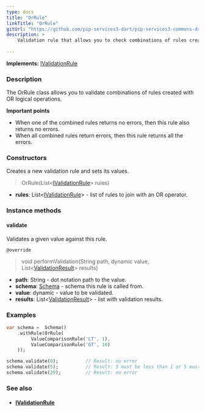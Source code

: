 ```yaml
---
type: docs
title: "OrRule"
linkTitle: "OrRule"
gitUrl: "https://github.com/pip-services3-dart/pip-services3-commons-dart"
description: >
    Validation rule that allows you to check combinations of rules created with OR logical operations.
    
---
```


**Implements:** [IValidationRule](../ivalidation_rule)

### Description

The OrRule class allows you to validate combinations of rules created with OR logical operations.

**Important points**

- When one of the combined rules returns no errors, then this rule also returns no errors.
- When all combined rules return errors, then this rule returns all the errors.

### Constructors
Creates a new validation rule and sets its values.

> OrRule(List<[IValidationRule](../ivalidation_rule)> rules)

- **rules**: List<[IValidationRule](../ivalidation_rule)> - list of rules to join with an OR operator.     

### Instance methods

#### validate
Validates a given value against this rule.

`@override`
> void performValidation(String path, dynamic value, List<[ValidationResult](../validation_result)> results)

- **path**: String - dot notation path to the value.
- **schema**: [Schema](../schema) - schema this rule is called from.
- **value**: dynamic - value to be validated.
- **results**: List<[ValidationResult](../validation_result)> - list with validation results.


### Examples

```dart
var schema =  Schema()
    .withRule(OrRule(
         ValueComparisonRule('LT', 1),
         ValueComparisonRule('GT', 10)
    ));

schema.validate(0);          // Result: no error
schema.validate(5);          // Result: 5 must be less than 1 or 5 must be more than 10
schema.validate(20);         // Result: no error

```

### See also
- #### [IValidationRule](../ivalidation_rule)
